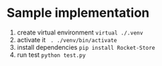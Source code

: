 # Sample implementation

1) create virtual environment `virtual ./.venv`
2) activate it ` . ./venv/bin/activate`
3) install dependencies `pip install Rocket-Store`
4) run test `python test.py`